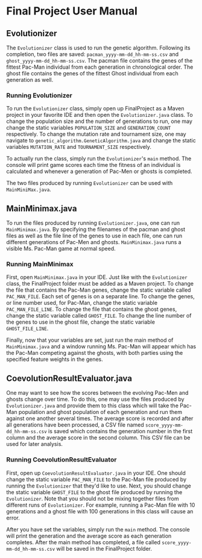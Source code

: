 # Final Project User Manual

## Evolutionizer

The `Evolutionizer` class is used to run the genetic algorithm. Following its completion, two files are saved: `pacman_yyyy-mm-dd_hh-mm-ss.csv` and `ghost_yyyy-mm-dd_hh-mm-ss.csv`. The pacman file contains the genes of the fittest Pac-Man individual from each generation in chronological order. The ghost file contains the genes of the fittest Ghost individual from each generation as well.

### Running Evolutionizer

To run the `Evolutionizer` class, simply open up FinalProject as a Maven project in your favorite IDE and then open the `Evolutionizer.java` class. To change the population size and the number of generations to run, one may change the static variables `POPULATION_SIZE` and `GENERATION_COUNT` respectively. To change the mutation rate and tournament size, one may navigate to `genetic_algorithm.GeneticAlgorithm.java` and change the static variables `MUTATION_RATE` and `TOURNAMENT_SIZE` respectively.

To actually run the class, simply run the `Evolutionizer`'s `main` method. The console will print game scores each time the fitness of an individual is calculated and whenever a generation of Pac-Men or ghosts is completed.

The two files produced by running `Evolutionizer` can be used with `MainMiniMax.java`.

## MainMinimax.java

To run the files produced by running `Evolutionizer.java`, one can run `MainMinimax.java`. By specifying the filenames of the pacman and ghost files as well as the file line of the genes to use in each file, one can run different generations of Pac-Men and ghosts. `MainMinimax.java` runs a visible Ms. Pac-Man game at normal speed.

### Running MainMinimax

First, open `MainMinimax.java` in your IDE. Just like with the `Evolutionizer` class, the FinalProject folder must be added as a Maven project. To change the file that contains the Pac-Man genes, change the static variable called `PAC_MAN_FILE`. Each set of genes is on a separate line. To change the genes, or line number used, for Pac-Man, change the static variable `PAC_MAN_FILE_LINE`. To change the file that contains the ghost genes, change the static variable called `GHOST_FILE`. To change the line number of the genes to use in the ghost file, change the static variable `GHOST_FILE_LINE`.

Finally, now that your variables are set, just run the main method of `MainMinimax.java` and a window running Ms. Pac-Man will appear which has the Pac-Man competing against the ghosts, with both parties using the specified feature weights in the genes.

## CoevolutionResultEvaluator.java

One may want to see how the scores between the evolving Pac-Men and ghosts change over time. To do this, one may use the files produced by `Evolutionizer.java` and provide them to this class which will take the Pac-Man population and ghost population of each generation and run them against one another several times. The average score is recorded and after all generations have been processed, a CSV file named `score_yyyy-mm-dd_hh-mm-ss.csv` is saved which contains the generation number in the first column and the average score in the second column. This CSV file can be used for later analysis.

### Running CoevolutionResultEvaluator

First, open up `CoevolutionResultEvaluator.java` in your IDE. One should change the static variable `PAC_MAN_FILE` to the Pac-Man file produced by running the `Evolutionizer` that they'd like to use. Next, you should change the static variable `GHOST_FILE` to the ghost file produced by running the `Evolutionizer`. Note that you should not be mixing together files from different runs of `Evolutionizer`. For example, running a Pac-Man file with 10 generations and a ghost file with 100 generations in this class will cause an error.

After you have set the variables, simply run the `main` method. The console will print the generation and the average score as each generation completes. After the main method has completed, a file called `score_yyyy-mm-dd_hh-mm-ss.csv` will be saved in the FinalProject folder.